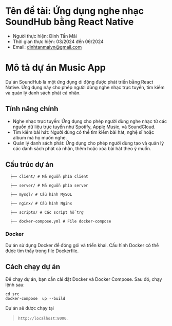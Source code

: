 # Tên đề tài: Ứng dụng nghe nhạc SoundHub bằng React Native

* Người thực hiện: Đinh Tấn Mãi       
* Thời gian thực hiện: 03/2024 đến 06/2024
* Email: dinhtanmaivn@gmail.com

# Mô tả dự án Music App

Dự án SoundHub là một ứng dụng di động được phát triển bằng React Native. Ứng dụng này cho phép người dùng nghe nhạc trực tuyến, tìm kiếm và quản lý danh sách phát cá nhân.

## Tính năng chính

- Nghe nhạc trực tuyến: Ứng dụng cho phép người dùng nghe nhạc từ các nguồn dữ liệu trực tuyến như Spotify, Apple Music, và SoundCloud.
- Tìm kiếm bài hát: Người dùng có thể tìm kiếm bài hát, nghệ sĩ hoặc album mà họ muốn nghe.
- Quản lý danh sách phát: Ứng dụng cho phép người dùng tạo và quản lý các danh sách phát cá nhân, thêm hoặc xóa bài hát theo ý muốn.

## Cấu trúc dự án 

```
  ├── client/ # Mã nguồn phía client

  ├── server/ # Mã nguồn phía server

  ├── mysql/ # Cấu hình MySQL

  ├── nginx/ # Cấu hình Nginx

  ├── scripts/ # Các script hỗ trợ

  ├── docker-compose.yml # File docker-compose
```

### Docker

Dự án sử dụng Docker để đóng gói và triển khai. Cấu hình Docker có thể được tìm thấy trong file  Dockerfile.

## Cách chạy dự án

Để chạy dự án, bạn cần cài đặt Docker và Docker Compose. Sau đó, chạy lệnh sau:
```
cd src
docker-compose  up --build
```
Dự án sẽ được chạy tại  
>`http://localhost:8000`.